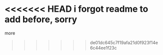 <<<<<<< HEAD
i forgot readme to add before, sorry
=======
more
>>>>>>> de01dc645c7f19afa21d0f923f14e6c44ee1f23c
